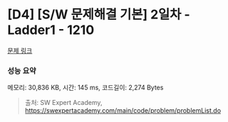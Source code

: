 # [D4] [S/W 문제해결 기본] 2일차 - Ladder1 - 1210 

[문제 링크](https://swexpertacademy.com/main/code/problem/problemDetail.do?contestProbId=AV14ABYKADACFAYh) 

### 성능 요약

메모리: 30,836 KB, 시간: 145 ms, 코드길이: 2,274 Bytes



> 출처: SW Expert Academy, https://swexpertacademy.com/main/code/problem/problemList.do